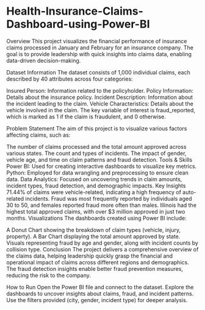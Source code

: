 # Health-Insurance-Claims-Dashboard-using-Power-BI
Overview
This project visualizes the financial performance of insurance claims processed in January and February for an insurance company. The goal is to provide leadership with quick insights into claims data, enabling data-driven decision-making.

Dataset Information
The dataset consists of 1,000 individual claims, each described by 40 attributes across four categories:

Insured Person: Information related to the policyholder.
Policy Information: Details about the insurance policy.
Incident Description: Information about the incident leading to the claim.
Vehicle Characteristics: Details about the vehicle involved in the claim.
The key variable of interest is fraud_reported, which is marked as 1 if the claim is fraudulent, and 0 otherwise.

Problem Statement
The aim of this project is to visualize various factors affecting claims, such as:

The number of claims processed and the total amount approved across various states.
The count and types of incidents.
The impact of gender, vehicle age, and time on claim patterns and fraud detection.
Tools & Skills
Power BI: Used for creating interactive dashboards to visualize key metrics.
Python: Employed for data wrangling and preprocessing to ensure clean data.
Data Analytics: Focused on uncovering trends in claim amounts, incident types, fraud detection, and demographic impacts.
Key Insights
71.44% of claims were vehicle-related, indicating a high frequency of auto-related incidents.
Fraud was most frequently reported by individuals aged 30 to 50, and females reported fraud more often than males.
Illinois had the highest total approved claims, with over $3 million approved in just two months.
Visualizations
The dashboards created using Power BI include:

A Donut Chart showing the breakdown of claim types (vehicle, injury, property).
A Bar Chart displaying the total amount approved by state.
Visuals representing fraud by age and gender, along with incident counts by collision type.
Conclusion
The project delivers a comprehensive overview of the claims data, helping leadership quickly grasp the financial and operational impact of claims across different regions and demographics. The fraud detection insights enable better fraud prevention measures, reducing the risk to the company.

How to Run
Open the Power BI file and connect to the dataset.
Explore the dashboards to uncover insights about claims, fraud, and incident patterns.
Use the filters provided (city, gender, incident type) for deeper analysis.
